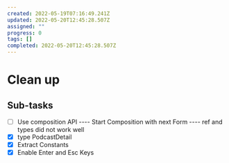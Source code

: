 ```yaml
---
created: 2022-05-19T07:16:49.241Z
updated: 2022-05-20T12:45:28.507Z
assigned: ""
progress: 0
tags: []
completed: 2022-05-20T12:45:28.507Z
---
```


# Clean up

## Sub-tasks

- [ ] Use composition API ---- Start Composition with next Form ---- ref and types did not work well
- [x] type PodcastDetail
- [x] Extract Constants
- [x] Enable Enter and Esc Keys
